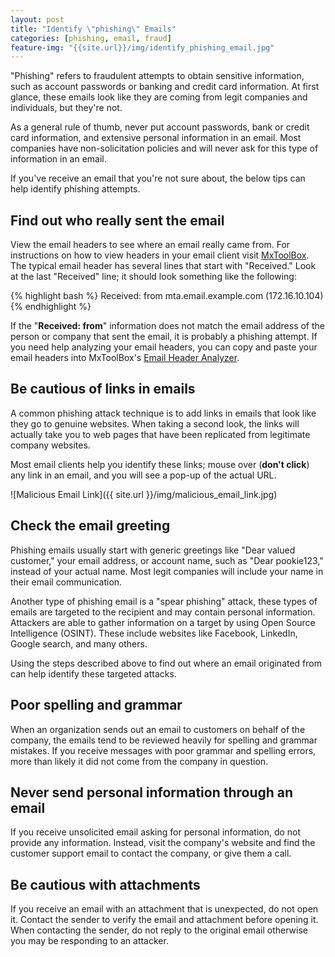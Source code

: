 ```yaml
---
layout: post
title: "Identify \"phishing\" Emails"
categories: [phishing, email, fraud]
feature-img: "{{site.url}}/img/identify_phishing_email.jpg"
---
```


"Phishing" refers to fraudulent attempts to obtain sensitive information, such as account 
passwords or banking and credit card information. At first glance, these emails look like they 
are coming from legit companies and individuals, but they're not.

As a general rule of thumb, never put account passwords, bank or credit card information, and 
extensive personal information in an email. Most companies have non-solicitation policies and 
will never ask for this type of information in an email.

If you've receive an email that you're not sure about, the below tips can help identify 
phishing attempts.

## Find out who really sent the email

View the email headers to see where an email really came from. For instructions on how to view 
headers in your email client visit [MxToolBox][email-headers]. The typical email header has 
several lines that start with "Received." Look at the last "Received" line; it should look 
something like the following:

{% highlight bash %}
Received:  from mta.email.example.com (172.16.10.104)
{% endhighlight %}

If the "**Received:  from**" information does not match the email address of the person or 
company that sent the email, it is probably a phishing attempt. If you need help analyzing your 
email headers, you can copy and paste your email headers into MxToolBox's [Email Header Analyzer][header-analyzer].

## Be cautious of links in emails

A common phishing attack technique is to add links in emails that look like they go to genuine 
websites. When taking a second look, the links will actually take you to web pages that have 
been replicated from legitimate company websites.

Most email clients help you identify these links; mouse over (**don't click**) any link in an 
email, and you will see a pop-up of the actual URL.

![Malicious Email Link]({{ site.url }}/img/malicious_email_link.jpg)

## Check the email greeting

Phishing emails usually start with generic greetings like "Dear valued customer," your email 
address, or account name, such as "Dear pookie123," instead of your actual name. Most legit 
companies will include your name in their email communication.

Another type of phishing email is a "spear phishing" attack, these types of emails are targeted 
to the recipient and may contain personal information. Attackers are able to gather information 
on a target by using Open Source Intelligence (OSINT). These include websites like Facebook, 
LinkedIn, Google search, and many others.

Using the steps described above to find out where an email originated from can help identify 
these targeted attacks.

## Poor spelling and grammar

When an organization sends out an email to customers on behalf of the company, the emails tend 
to be reviewed heavily for spelling and grammar mistakes. If you receive messages with poor 
grammar and spelling errors, more than likely it did not come from the company in question.

## Never send personal information through an email

If you receive unsolicited email asking for personal information, do not provide any 
information. Instead, visit the company's website and find the customer support email to 
contact the company, or give them a call.

## Be cautious with attachments

If you receive an email with an attachment that is unexpected, do not open it. Contact the 
sender to verify the email and attachment before opening it. When contacting the sender, do not 
reply to the original email otherwise you may be responding to an attacker.

[email-headers]: https://mxtoolbox.com/Public/Content/EmailHeaders/
[header-analyzer]: https://mxtoolbox.com/EmailHeaders.aspx